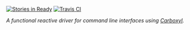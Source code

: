 [![Stories in Ready](https://badge.waffle.io/aepsil0n/carboxyl-cli.png?label=ready&title=Ready)](https://waffle.io/aepsil0n/carboxyl-cli) [![Travis CI](https://api.travis-ci.org/aepsil0n/carboxyl-cli.svg)](https://travis-ci.org/aepsil0n/carboxyl-cli)

*A functional reactive driver for command line interfaces using [Carboxyl](https://github.com/aepsil0n/carboxyl).*
